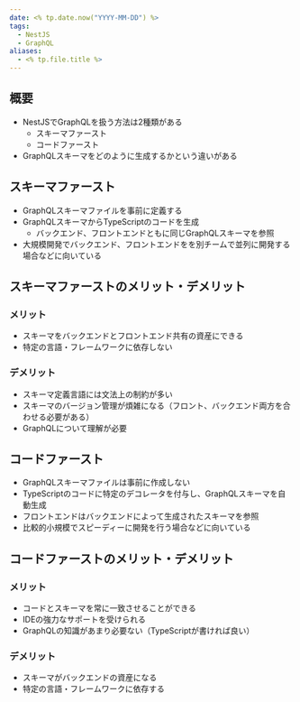```yaml
---
date: <% tp.date.now("YYYY-MM-DD") %>
tags:
  - NestJS
  - GraphQL
aliases:
  - <% tp.file.title %>
---
```

## 概要

- NestJSでGraphQLを扱う方法は2種類がある
	- スキーマファースト
	- コードファースト
- GraphQLスキーマをどのように生成するかという違いがある

## スキーマファースト 

- GraphQLスキーマファイルを事前に定義する
- GraphQLスキーマからTypeScriptのコードを生成 
	- バックエンド、フロントエンドともに同じGraphQLスキーマを参照
- 大規模開発でバックエンド、フロントエンドをを別チームで並列に開発する場合などに向いている

## スキーマファーストのメリット・デメリット

### メリット 

- スキーマをバックエンドとフロントエンド共有の資産にできる
- 特定の言語・フレームワークに依存しない

### デメリット 

- スキーマ定義言語には文法上の制約が多い
- スキーマのバージョン管理が煩雑になる（フロント、バックエンド両方を合わせる必要がある）
- GraphQLについて理解が必要 

## コードファースト 

- GraphQLスキーマファイルは事前に作成しない
- TypeScriptのコードに特定のデコレータを付与し、GraphQLスキーマを自動生成 
- フロントエンドはバックエンドによって生成されたスキーマを参照
- 比較的小規模でスピーディーに開発を行う場合などに向いている

## コードファーストのメリット・デメリット 

### メリット 

- コードとスキーマを常に一致させることができる
- IDEの強力なサポートを受けられる
- GraphQLの知識があまり必要ない（TypeScriptが書ければ良い）

### デメリット

- スキーマがバックエンドの資産になる
- 特定の言語・フレームワークに依存する